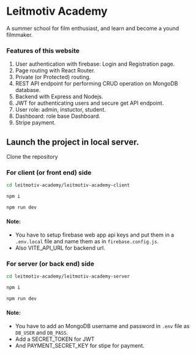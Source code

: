 # Leitmotiv Academy

A summer school for film enthusiast, and learn and become a yound filmmaker.

### Features of this website

1. User authentication with firebase: Login and Registration page.
2. Page routing with React Router.
3. Private (or Protected) routing.
4. REST API endpoint for performing CRUD operation on MongoDB database.
5. Backend with Express and Nodejs.
6. JWT for authenticating users and secure get API endpoint.
7. User role: admin, instuctor, student.
8. Dashboard: role base Dashboard.
9. Stripe payment.

## Launch the project in local server.

Clone the repository

### For client (or front end) side

```bash
cd leitmotiv-academy/leitmotiv-academy-client

npm i

npm run dev
```

#### Note:

- You have to setup firebase web app api keys and put them in a `.env.local` file and name them as in `firebase.config.js`.
- Also VITE_API_URL for backend url.

### For server (or back end) side

```bash
cd leitmotiv-academy/leitmotiv-academy-server

npm i

npm run dev
```

#### Note:

- You have to add an MongoDB username and password in `.env` file as `DB_USER` and `DB_PASS`.
- Add a SECRET_TOKEN for JWT
- And PAYMENT_SECRET_KEY for stipe for payment.

